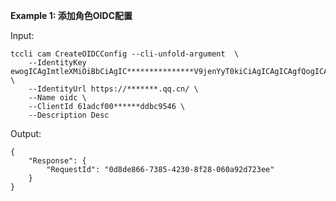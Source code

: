 **Example 1: 添加角色OIDC配置**



Input: 

```
tccli cam CreateOIDCConfig --cli-unfold-argument  \
    --IdentityKey ewogICAgImtleXMiOiBbCiAgIC***************V9jenYyT0kiCiAgICAgICAgfQogICAgXQp9 \
    --IdentityUrl https://*******.qq.cn/ \
    --Name oidc \
    --ClientId 61adcf00******ddbc9546 \
    --Description Desc
```

Output: 
```
{
    "Response": {
        "RequestId": "0d8de866-7385-4230-8f28-060a92d723ee"
    }
}
```

